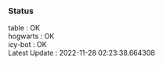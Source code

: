 ### Status


table : OK  
hogwarts : OK  
icy-bot : OK  
Latest Update : 2022-11-28 02:23:38.664308
